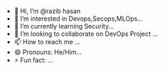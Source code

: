 - 👋 Hi, I’m @razib hasan
- 👀 I’m interested in Devops,Secops,MLOps...
- 🌱 I’m currently learning Security...
- 💞️ I’m looking to collaborate on DevOps Project ...
- 📫 How to reach me ...
- 😄 Pronouns: He/Him...
- ⚡ Fun fact: ...

<!---
razibmobi/razibmobi is a ✨ special ✨ repository because its `README.md` (this file) appears on your GitHub profile.
You can click the Preview link to take a look at your changes.
--->
